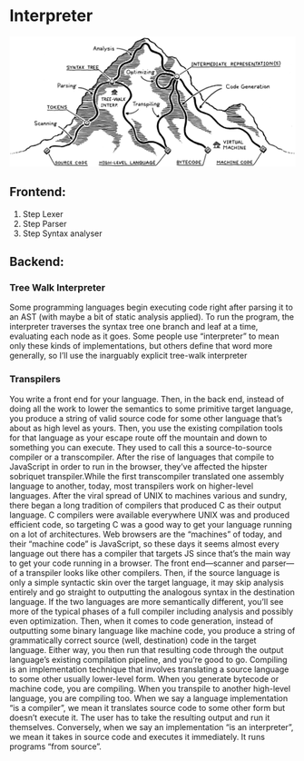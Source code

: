 # Interpreter
![](./mountain.png)

## Frontend:
1. Step Lexer
2. Step Parser
3. Step Syntax analyser

## Backend:
### Tree Walk Interpreter
Some programming languages begin executing code right after parsing it to an AST
(with maybe a bit of static analysis applied). To run the program, the interpreter
traverses the syntax tree one branch and leaf at a time, evaluating each node as it
goes.
Some people use “interpreter” to mean only these kinds of implementations, but
others define that word more generally, so I’ll use the inarguably explicit tree-walk
interpreter

### Transpilers
You write a front end for your language. Then, in the back end, instead of doing all the
work to lower the semantics to some primitive target language, you produce a
string of valid source code for some other language that’s about as high level as
yours. Then, you use the existing compilation tools for that language as your escape
route off the mountain and down to something you can execute.
They used to call this a source-to-source compiler or a transcompiler. After the rise
of languages that compile to JavaScript in order to run in the browser, they’ve affected
the hipster sobriquet transpiler.While the first transcompiler translated one assembly language to another, today, most
transpilers work on higher-level languages. After the viral spread of UNIX to machines
various and sundry, there began a long tradition of compilers that produced C as their
output language. C compilers were available everywhere UNIX was and produced
efficient code, so targeting C was a good way to get your language running on a lot of
architectures.
Web browsers are the “machines” of today, and their “machine code” is JavaScript, so
these days it seems almost every language out there has a compiler that targets JS
since that’s the main way to get your code running in a browser.
The front end—scanner and parser—of a transpiler looks like other compilers. Then, if
the source language is only a simple syntactic skin over the target language, it may skip
analysis entirely and go straight to outputting the analogous syntax in the destination
language.
If the two languages are more semantically different, you’ll see more of the typical
phases of a full compiler including analysis and possibly even optimization. Then,
when it comes to code generation, instead of outputting some binary language like
machine code, you produce a string of grammatically correct source (well, destination)
code in the target language.
Either way, you then run that resulting code through the output language’s existing
compilation pipeline, and you’re good to go.
Compiling is an implementation technique that involves translating a source language to some other usually lower-level form. When you generate bytecode or machine code, you are
compiling. When you transpile to another high-level language, you are compiling too.
When we say a language implementation “is a compiler”, we mean it translates source code
to some other form but doesn’t execute it. The user has to take the resulting output and run it themselves.
Conversely, when we say an implementation “is an interpreter”, we mean it takes in source
code and executes it immediately. It runs programs “from source”.